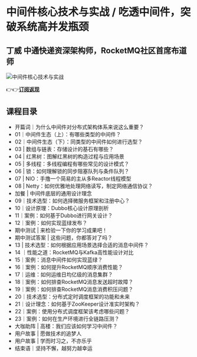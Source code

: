 中间件核心技术与实战 / 吃透中间件，突破系统高并发瓶颈
============================

丁威 **中通快递资深架构师，RocketMQ社区首席布道师**
--------------------------------

![中间件核心技术与实战](https://www.geekgay.com/storage/geek/geek_18499a9229a30dc9d531b30e1ce0eb4c.jpg)  
  
👉👉[**订阅返现**](https://time.geekbang.org/column/intro/100114001?code=OxVlMDfUpGswoPSSVtm5Wsdh5-VnoIf8hNM9My11dOY%3D "中间件核心技术与实战")  
  
课程目录
----

  
  
- 开篇词｜为什么中间件对分布式架构体系来说这么重要？
- 01｜中间件生态（上）：有哪些类型的中间件？
- 02｜中间件生态（下）：同类型的中间件如何进行选型？
- 03 | 数组与链表：存储设计的基石有哪些？
- 04 | 红黑树：图解红黑树的构造过程与应用场景
- 05 | 多线程：多线程编程有哪些常见的设计模式？
- 06 | 锁：如何理解锁的同步阻塞队列与条件队列？
- 07 | NIO：手撸一个简易的主从多Reactor线程模型
- 08 | Netty：如何优雅地处理网络读写，制定网络通信协议？
- 加餐 | 中间件底层的通用设计理念
- 09｜技术选型：如何选择微服务框架和注册中心？
- 10｜设计原理：Dubbo核心设计原理剖析
- 11｜案例：如何基于Dubbo进行网关设计？
- 12｜案例：如何实现蓝绿发布？
- 期中测试 | 来检验一下你的学习成果吧！
- 期中测试答案 | 这些问题，你都答对了吗？
- 13 | 技术选型：如何根据应用场景选择合适的消息中间件？
- 14 ｜性能之道：RocketMQ与Kafka高性能设计对比
- 15｜案例：消息中间件如何实现蓝绿？
- 16｜案例：如何提升RocketMQ顺序消费性能？
- 17｜运维：如何运维日均亿级的消息集群？
- 18｜案例：如何排查RocketMQ消息发送超时故障？
- 19｜案例：如何排查RocketMQ消息消费积压问题？
- 20｜技术选型：分布式定时调度框架的功能和未来
- 21｜设计理念：如何基于ZooKeeper设计准实时架构？
- 22｜案例：使用分布式调度框架该考虑哪些问题？
- 23｜案例：如何在生产环境进行全链路压测？
- 大咖助阵 | 高楼：我们应该如何学习中间件？
- 用户故事 | 愿做技术的追梦人
- 用户故事 | 学而时习之，不亦乐乎
- 结束语｜坚持不懈，越努力越幸运